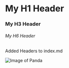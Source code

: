 # My H1 Header
### My H3 Header
###### My H6 Header 
Added Headers to index.md

![Image of Panda](https://octodex.github.com/images/yaktocat.png)
